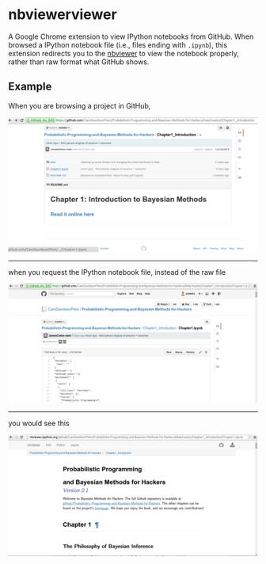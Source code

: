 # nbviewerviewer

A Google Chrome extension to view IPython notebooks from GitHub. When browsed a
IPython notebook file (i.e., files ending with `.ipynb`), this extension
redirects you to the [nbviewer](http://nbviewer.ipython.org) to view the notebook
properly, rather than raw format what GitHub shows.

## Example

When you are browsing a project in GitHub,

![](img/main.png)

---

when you request the IPython notebook file, instead of the raw file

![](img/before.png)

---

you would see this

![](img/after.png)
